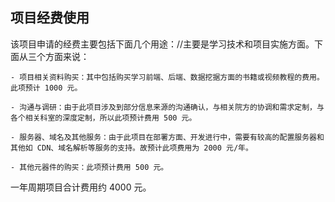 ## 项目经费使用

该项目申请的经费主要包括下面几个用途：//主要是学习技术和项目实施方面。下面从三个方面来说：

    - 项目相关资料购买：其中包括购买学习前端、后端、数据挖据方面的书籍或视频教程的费用。此项预计 1000 元。

    - 沟通与调研：由于此项目涉及到部分信息来源的沟通确认，与相关院方的协调和需求定制，与各个相关科室的深度定制，所以此项预计费用 500 元。

    - 服务器、域名及其他服务：由于此项目在部署方面、开发进行中，需要有较高的配置服务器和其他如 CDN、域名解析等服务的支持。故预计此项费用为 2000 元/年。

    - 其他元器件的购买：此项预计费用 500 元。

一年周期项目合计费用约 4000 元。